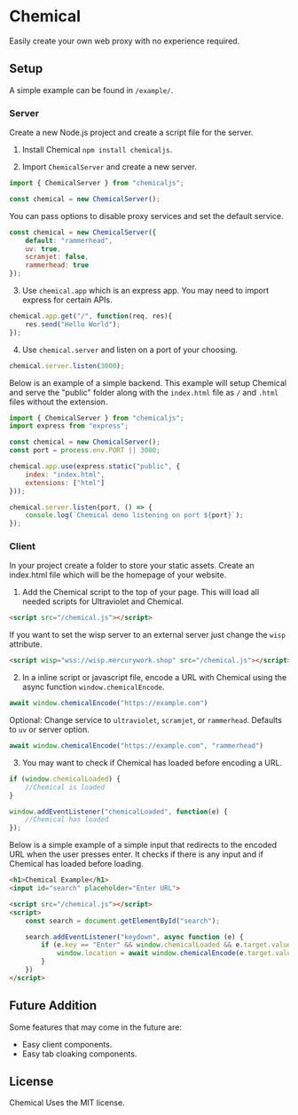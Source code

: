 # Chemical
Easily create your own web proxy with no experience required.

## Setup

A simple example can be found in `/example/`.

### Server

Create a new Node.js project and create a script file for the server.

1. Install Chemical `npm install chemicaljs`.

2. Import `ChemicalServer` and create a new server.

```js
import { ChemicalServer } from "chemicaljs";

const chemical = new ChemicalServer();
```

You can pass options to disable proxy services and set the default service.

```js
const chemical = new ChemicalServer({
    default: "rammerhead",
    uv: true,
    scramjet: false,
    rammerhead: true
});
```

3. Use `chemical.app` which is an express app. You may need to import express for certain APIs.

```js
chemical.app.get("/", function(req, res){
    res.send("Hello World");
});
```

4. Use `chemical.server` and listen on a port of your choosing.

```js
chemical.server.listen(3000);
```

Below is an example of a simple backend. This example will setup Chemical and serve the "public" folder along with the `index.html` file as `/` and `.html` files without the extension.

```js
import { ChemicalServer } from "chemicaljs";
import express from "express";

const chemical = new ChemicalServer();
const port = process.env.PORT || 3000;

chemical.app.use(express.static("public", {
    index: "index.html",
    extensions: ["html"]
}));

chemical.server.listen(port, () => {
    console.log(`Chemical demo listening on port ${port}`);
});
```

### Client

In your project create a folder to store your static assets. Create an index.html file which will be the homepage of your website.

1. Add the Chemical script to the top of your page. This will load all needed scripts for Ultraviolet and Chemical.

```html
<script src="/chemical.js"></script>
```

If you want to set the wisp server to an external server just change the `wisp` attribute.

```html
<script wisp="wss://wisp.mercurywork.shop" src="/chemical.js"></script>
```

2. In a inline script or javascript file, encode a URL with Chemical using the async function `window.chemicalEncode`.

```js
await window.chemicalEncode("https://example.com")
```

Optional: Change service to `ultraviolet`, `scramjet`, or `rammerhead`. Defaults to `uv` or server option.

```js
await window.chemicalEncode("https://example.com", "rammerhead")
```

3. You may want to check if Chemical has loaded before encoding a URL.

```js
if (window.chemicalLoaded) {
    //Chemical is loaded
}
```

```js
window.addEventListener("chemicalLoaded", function(e) {
    //Chemical has loaded
});
```

Below is a simple example of a simple input that redirects to the encoded URL when the user presses enter. It checks if there is any input and if Chemical has loaded before loading.

```html
<h1>Chemical Example</h1>
<input id="search" placeholder="Enter URL">

<script src="/chemical.js"></script>
<script>
    const search = document.getElementById("search");

    search.addEventListener("keydown", async function (e) {
        if (e.key == "Enter" && window.chemicalLoaded && e.target.value) {
            window.location = await window.chemicalEncode(e.target.value)
        }
    })
</script>
```

## Future Addition

Some features that may come in the future are:

- Easy client components.
- Easy tab cloaking components.

## License
Chemical Uses the MIT license.

